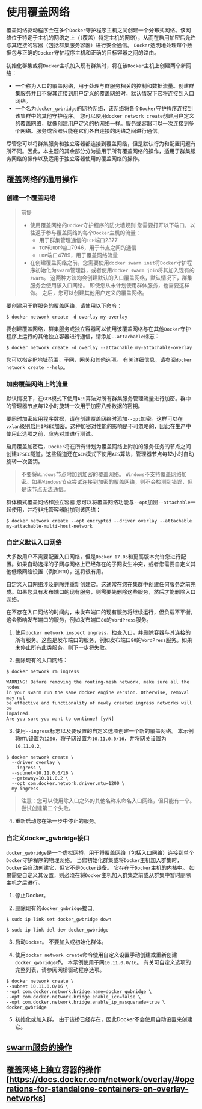 # 使用覆盖网络

覆盖网络驱动程序会在多个`Docker`守护程序主机之间创建一个分布式网络。该网络位于特定于主机的网络之上（（覆盖）特定主机的网络），从而在启用加密后允许与其连接的容器（包括群集服务容器）进行安全通信。 `Docker`透明地处理每个数据包与正确的`Docker`守护程序主机和正确的目标容器之间的路由。

初始化群集或将`Docker`主机加入现有群集时，将在该`Docker`主机上创建两个新网络：

- 一个称为入口的覆盖网络，用于处理与群服务相关的控制和数据流量。创建群集服务并且不将其连接到用户定义的覆盖网络时，默认情况下它将连接到入口网络。
- 一个名为`docker_gwbridge`的网桥网络，该网络将各个`Docker`守护程序连接到该集群中的其他守护程序。
您可以使用`docker network create`创建用户定义的覆盖网络，就像创建用户定义的桥网络一样。服务或容器可以一次连接到多个网络。服务或容器只能在它们各自连接的网络之间进行通信。

尽管您可以将群集服务和独立容器都连接到覆盖网络，但是默认行为和配置问题有所不同。因此，本主题的其余部分分为适用于所有覆盖网络的操作，适用于群集服务网络的操作以及适用于独立容器使用的覆盖网络的操作。

## 覆盖网络的通用操作

### 创建一个覆盖网络
> 前提
> - 使用覆盖网络的`Docker`守护程序的防火墙规则
> 您需要打开以下端口，以往返于参与覆盖网络的每个`Docker`主机的流量：
> 	- 用于群集管理通信的`TCP`端口2377
> 	- `TCP`和`UDP`端口7946，用于节点之间的通信
> 	- `UDP`端口4789，用于覆盖网络流量
> - 在创建覆盖网络之前，您需要使用`docker swarm init`将`Docker`守护程序初始化为`swarm`管理器，或者使用`docker swarm join`将其加入现有的`swarm`。 这两种方法均会创建默认的入口覆盖网络，默认情况下，群集服务会使用该入口网络。 即使您从未计划使用群体服务，也需要这样做。 之后，您可以创建其他用户定义的覆盖网络。

要创建用于群服务的覆盖网络，请使用以下命令：
```shell
$ docker network create -d overlay my-overlay
```
要创建覆盖网络，群集服务或独立容器可以使用该覆盖网络与在其他`Docker`守护程序上运行的其他独立容器进行通信，请添加`--attachable`标志：
```shell
$ docker network create -d overlay --attachable my-attachable-overlay
```
您可以指定IP地址范围，子网，网关和其他选项。 有关详细信息，请参阅`docker network create --help`。

###  加密覆盖网络上的流量
默认情况下，在`GCM`模式下使用`AES`算法对所有群集服务管理流量进行加密。群中的管理器节点每12小时旋转一次用于加密八卦数据的密钥。

要同时加密应用程序数据，请在创建覆盖网络时添加`--opt`加密。这样可以在`vxlan`级别启用`IPSEC`加密。这种加密对性能的影响是不可忽略的，因此在生产中使用此选项之前，应先对其进行测试。

启用覆盖加密后，`Docker`将在所有计划为覆盖网络上附加的服务任务的节点之间创建`IPSEC`隧道。这些隧道还在`GCM`模式下使用`AES`算法，管理器节点每12小时自动旋转一次密钥。

> 不要将`Windows`节点附加到加密的覆盖网络。
> `Windows`不支持覆盖网络加密。如果`Windows`节点尝试连接到加密的覆盖网络，则不会检测到错误，但是该节点无法通信。

群体模式覆盖网络和独立容器
您可以将覆盖网络功能与`--opt`加密`--attachable`一起使用，并将非托管容器附加到该网络：
```shell
$ docker network create --opt encrypted --driver overlay --attachable my-attachable-multi-host-network
```

### 自定义默认入口网络
大多数用户不需要配置入口网络，但是`Docker 17.05`和更高版本允许您进行配置。如果自动选择的子网与网络上已经存在的子网发生冲突，或者您需要自定义其他低级网络设置（例如`MTU`），这将很有用。

自定义入口网络涉及删除并重新创建它。这通常在您在集群中创建任何服务之前完成。如果您具有发布端口的现有服务，则需要先删除这些服务，然后才能删除入口网络。

在不存在入口网络的时间内，未发布端口的现有服务将继续运行，但负载不平衡。这会影响发布端口的服务，例如发布端口`80`的`WordPress`服务。

1. 使用`docker network inspect ingress`，检查入口，并删除容器与其连接的所有服务。这些是发布端口的服务，例如发布端口`80`的`WordPress`服务。如果未停止所有此类服务，则下一步将失败。

2. 删除现有的入口网络：
```shell
$ docker network rm ingress

WARNING! Before removing the routing-mesh network, make sure all the nodes
in your swarm run the same docker engine version. Otherwise, removal may not
be effective and functionality of newly created ingress networks will be
impaired.
Are you sure you want to continue? [y/N]
```
3. 使用`--ingress`标志以及要设置的自定义选项创建一个新的覆盖网络。 本示例将`MTU`设置为`1200`，将子网设置为`10.11.0.0/16`，并将网关设置为`10.11.0.2`。
```shell
$ docker network create \
  --driver overlay \
  --ingress \
  --subnet=10.11.0.0/16 \
  --gateway=10.11.0.2 \
  --opt com.docker.network.driver.mtu=1200 \
  my-ingress
```
> 注意：您可以使用除入口之外的其他名称来命名入口网络，但只能有一个。 尝试创建第二个失败。

4. 重新启动您在第一步中停止的服务。

### 自定义docker_gwbridge接口
`docker_gwbridge`是一个虚拟网桥，用于将覆盖网络（包括入口网络）连接到单个`Docker`守护程序的物理网络。 当您初始化群集或将`Docker`主机加入群集时，`Docker`会自动创建它，但它不是`Docker`设备。 它存在于`Docker`主机的内核中。 如果需要自定义其设置，则必须在将`Docker`主机加入群集之前或从群集中暂时删除主机之后进行。

1. 停止Docker。

2. 删除现有的`docker_gwbridge`接口。
```
$ sudo ip link set docker_gwbridge down

$ sudo ip link del dev docker_gwbridge
```
3. 启动`Docker`。 不要加入或初始化群体。

4. 使用`docker network create`命令使用自定义设置手动创建或重新创建`docker_gwbridge`桥。 本示例使用子网`10.11.0.0/16`。 有关可自定义选项的完整列表，请参阅网桥驱动程序选项。
```shell
$ docker network create \
--subnet 10.11.0.0/16 \
--opt com.docker.network.bridge.name=docker_gwbridge \
--opt com.docker.network.bridge.enable_icc=false \
--opt com.docker.network.bridge.enable_ip_masquerade=true \
docker_gwbridge
```
5. 初始化或加入群。 由于该桥已经存在，因此Docker不会使用自动设置来创建它。

## [swarm服务的操作](https://docs.docker.com/network/overlay/#operations-for-swarm-services)
## 覆盖网络上独立容器的操作[https://docs.docker.com/network/overlay/#operations-for-standalone-containers-on-overlay-networks]